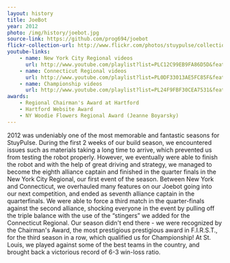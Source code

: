 ```yaml
---
layout: history
title: JoeBot
year: 2012
photo: /img/history/joebot.jpg
source-link: https://github.com/prog694/joebot
flickr-collection-url: http://www.flickr.com/photos/stuypulse/collections/72157632648490644/
youtube-links:
    - name: New York City Regional videos
      url: http://www.youtube.com/playlist?list=PLC12C99EB9FA86D5D&feature=plcp 
    - name: Connecticut Regional videos
      url: http://www.youtube.com/playlist?list=PL0DF33013AE5FC85F&feature=plcp
    - name: Championship videos
      url: http://www.youtube.com/playlist?list=PL24F9FBF30CEA7531&feature=plcp
awards:
    - Regional Chairman's Award at Hartford
    - Hartford Website Award
    - NY Woodie Flowers Regional Award (Jeanne Boyarsky)
---
```

2012 was undeniably one of the most memorable and fantastic seasons for StuyPulse. During the first 2 weeks of our build season, we encountered issues such as materials taking a long time to arrive, which prevented us from testing the robot properly. However, we eventually were able to finish the robot and with the help of great driving and strategy, we managed to become the eighth alliance captain and finished in the quarter finals in the New York City Regional, our first event of the season. Between New York and Connecticut, we overhauled many features on our Joebot going into our next competition, and ended as seventh alliance captain in the quarterfinals. We were able to force a third match in the quarter-finals against the second alliance, shocking everyone in the event by pulling off the triple balance with the use of the “stingers” we added for the Connecticut Regional. Our season didn't end there - we were recognized by the Chairman's Award, the most prestigious prestigious award in F.I.R.S.T., for the third season in a row, which qualified us for Championship! At St. Louis, we played against some of the best teams in the country, and brought back a victorious record of 6-3 win-loss ratio.
